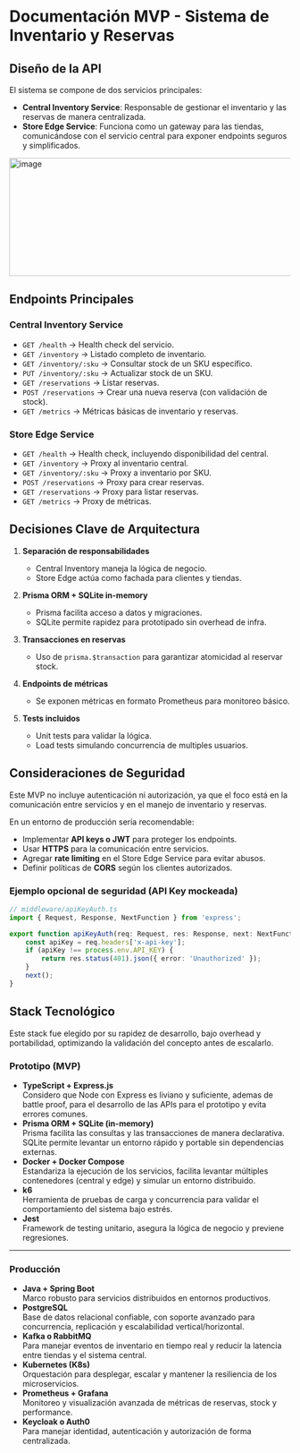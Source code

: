 # Documentación MVP - Sistema de Inventario y Reservas

## Diseño de la API

El sistema se compone de dos servicios principales:

-   **Central Inventory Service**: Responsable de gestionar el inventario y las reservas de manera centralizada.
-   **Store Edge Service**: Funciona como un gateway para las tiendas, comunicándose con el servicio central para exponer endpoints seguros y simplificados.

<img width="821" height="211" alt="image" src="https://github.com/user-attachments/assets/ab5cb793-129d-4b87-94c9-da37ed7a7549" />


## Endpoints Principales

### Central Inventory Service

-   `GET /health` → Health check del servicio.
-   `GET /inventory` → Listado completo de inventario.
-   `GET /inventory/:sku` → Consultar stock de un SKU específico.
-   `PUT /inventory/:sku` → Actualizar stock de un SKU.
-   `GET /reservations` → Listar reservas.
-   `POST /reservations` → Crear una nueva reserva (con validación de stock).
-   `GET /metrics` → Métricas básicas de inventario y reservas.

### Store Edge Service

-   `GET /health` → Health check, incluyendo disponibilidad del central.
-   `GET /inventory` → Proxy al inventario central.
-   `GET /inventory/:sku` → Proxy a inventario por SKU.
-   `POST /reservations` → Proxy para crear reservas.
-   `GET /reservations` → Proxy para listar reservas.
-   `GET /metrics` → Proxy de métricas.

## Decisiones Clave de Arquitectura

1. **Separación de responsabilidades**

    - Central Inventory maneja la lógica de negocio.
    - Store Edge actúa como fachada para clientes y tiendas.

2. **Prisma ORM + SQLite in-memory**

    - Prisma facilita acceso a datos y migraciones.
    - SQLite permite rapidez para prototipado sin overhead de infra.

3. **Transacciones en reservas**

    - Uso de `prisma.$transaction` para garantizar atomicidad al reservar stock.

4. **Endpoints de métricas**

    - Se exponen métricas en formato Prometheus para monitoreo básico.

5. **Tests incluidos**
    - Unit tests para validar la lógica.
    - Load tests simulando concurrencia de multiples usuarios.

## Consideraciones de Seguridad

Este MVP no incluye autenticación ni autorización, ya que el foco está en la comunicación entre servicios y en el manejo de inventario y reservas.

En un entorno de producción sería recomendable:

-   Implementar **API keys o JWT** para proteger los endpoints.
-   Usar **HTTPS** para la comunicación entre servicios.
-   Agregar **rate limiting** en el Store Edge Service para evitar abusos.
-   Definir políticas de **CORS** según los clientes autorizados.

### Ejemplo opcional de seguridad (API Key mockeada)

```ts
// middleware/apiKeyAuth.ts
import { Request, Response, NextFunction } from 'express';

export function apiKeyAuth(req: Request, res: Response, next: NextFunction) {
    const apiKey = req.headers['x-api-key'];
    if (apiKey !== process.env.API_KEY) {
        return res.status(401).json({ error: 'Unauthorized' });
    }
    next();
}
```
## Stack Tecnológico

Este stack fue elegido por su rapidez de desarrollo, bajo overhead y portabilidad, optimizando la validación del concepto antes de escalarlo.

### Prototipo (MVP)

- **TypeScript + Express.js**  
  Considero que Node con Express es liviano y suficiente, ademas de battle proof, para el desarrollo de las APIs para el prototipo y evita errores comunes. 
- **Prisma ORM + SQLite (in-memory)**  
  Prisma facilita las consultas y las transacciones de manera declarativa. SQLite permite levantar un entorno rápido y portable sin dependencias externas.  
- **Docker + Docker Compose**  
  Estandariza la ejecución de los servicios, facilita levantar múltiples contenedores (central y edge) y simular un entorno distribuido.  
- **k6**  
  Herramienta de pruebas de carga y concurrencia para validar el comportamiento del sistema bajo estrés.  
- **Jest**  
  Framework de testing unitario, asegura la lógica de negocio y previene regresiones.  

---

### Producción 

- **Java + Spring Boot**  
  Marco robusto para servicios distribuidos en entornos productivos. 
- **PostgreSQL**  
  Base de datos relacional confiable, con soporte avanzado para concurrencia, replicación y escalabilidad vertical/horizontal.  
- **Kafka o RabbitMQ**  
  Para manejar eventos de inventario en tiempo real y reducir la latencia entre tiendas y el sistema central.  
- **Kubernetes (K8s)**  
  Orquestación para desplegar, escalar y mantener la resiliencia de los microservicios.  
- **Prometheus + Grafana**  
  Monitoreo y visualización avanzada de métricas de reservas, stock y performance.  
- **Keycloak o Auth0**  
  Para manejar identidad, autenticación y autorización de forma centralizada.  


